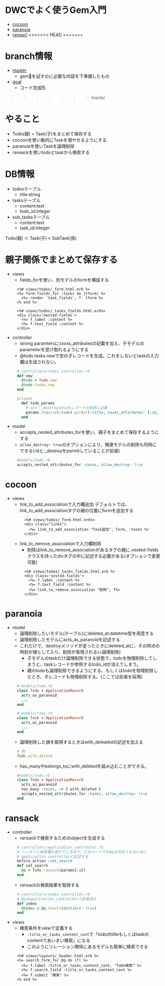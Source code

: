 # DWCでよく使うGem入門

- [cocoon](https://github.com/nathanvda/cocoon)
- [paranoia](https://github.com/rubysherpas/paranoia)
- [ransacl](https://github.com/activerecord-hackery/ransack)
<<<<<<< HEAD
=======

# branch情報
- [master](https://github.com/fmstiara/TodoList/tree/master)
  - gemを試すのに必要な内容を下準備したもの
- [goal](https://github.com/fmstiara/TodoList/tree/goal)
  - コード完成形
>>>>>>> master

# やること
- Todo(親) < Task(子)をまとめて保存する
- cocoonを使い動的にTaskを増やせるようにする
- paranoiaを使いTaskを論理削除
- ransackを使いtodoとtaskから検索する

# DB情報
- todosテーブル
  - title:string
- tasksテーブル
  - content:text
  - todo_id:integer
- sub_tasksテーブル
  - content:text
  - task_id:integer

Todo(親) ＜ Task(子) < SubTask(孫)

# 親子関係でまとめて保存する
- views
  - fields_forを使い、別モデルのformを構成する
  ```erb
    <%# views/todos/_form.html.erb %>
    <%= form.fields_for :tasks do |tform| %>
      <%= render 'task_fields', f: tform %>
    <% end %>
  ```
  ```erb
    <%# views/todos/_tasks_fields.html.erb%>
    <div class='nested-fields'>
      <%= f.label :content %>
      <%= f.text_field :content %>
    </div>
  ```
- controller
  - strong paramtersにxxxxs_attributesの記載を加え、子モデルのparameterを受け取れるようにする
  - @todo.tasks.newで空の子レコードを生成。これをしないとtaskの入力欄は生成されない。
  ```ruby
    # controllers/todos_controller.rb
    def new
      @todo = Todo.new
      @todo.tasks.new
    end

    private
      def todo_params
        #:idと:_destroyはtaskレコードの削除に必要
        params.require(:todo).permit(:title, tasks_attirbutes: [:id, :content, :_destory])
      end
  ```
- model
  - accepts_nested_attributes_forを使い、親子をまとめて保存するようにする
  - `allow_destroy: true`のオプションにより、関連モデルの削除も同時にできる(:idと:_destroyをpermitしていることが前提)
  ```ruby
    #models/todo.rb
    accepts_nested_attributes_for :tasks, allow_destroy: true
  ```
# cocoon
- views
  - link_to_add_associationで入力欄追加
    デフォルトでは、link_to_add_associationタグの親の位置にformを追加する
    ```erb
      <%# views/todos/_form.html.erb%>
      <div class="links">
        <%= link_to_add_association "Task追加", form, :tasks %>
      </div>
    ```
  - link_to_remove_associationで入力欄削除
    - 削除はlink_to_remove_associationがあるタグの親に.nested-fieldsクラスを持ったdivタグの中に記述する必要がある(オプションで変更可能)
    ```erb 
      <%# views/todos/_tasks_fields.html.erb %>
      <div class='nested-fields'>
        <%= f.label :content %>
        <%= f.text_field :content %>
        <%= link_to_remove_association "削除", f%>
      </div>
    ```

# paranoia
- model
  - 論理削除したいモデル(テーブル)にdeleted_at:datetime型を用意する
  - 論理削除したモデルにacts_as_paranoidを記述する
  - これだけで、destroyメソッドが走ったときにdeleted_atに、その時点の時刻が値として入り、削除が表現される(=論理削除)
    - 子モデルのtaskだけ論理削除できる状態で、todoを物理削除してしまうと、taskレコードが参照するtodo_idが消えてしまう。
    - 親のtodoも論理削除できるようにする、もしくはtodoを物理削除したとき、子レコードも物理削除する。(ここでは前者を採用)
  ```ruby
    # models/todo.rb
    class Todo < ApplicationRecord
      acts_as_paranoid
      ...
    end
  ```
  ```ruby
    # models/task.rb
    class Task < ApplicationRecord
      acts_as_paranoid
      ...
    end
  ```
  - 論理削除した値を取得するときはwith_deleatedの記述を加える
  ```ruby
    # 例
    Todo.with_deletd
  ```
  - has_manyやbelongs_toにwith_deletedを組み込むことができる。
  ```ruby
    #models/todo.rb
    class Todo < ApplicationRecord
      acts_as_paranoid
      has_many :tasks, -> { with_deleted }
      accepts_nested_attributes_for :tasks, allow_destroy: true
    end
  ```

# ransack
- controller
  - ransackで検索するためのobjectを生成する
  ```ruby
    # controllers/application_controoler.rb
    # ヘッダーに検索欄を設けているので、どのページでも@qを存在させるために
    # application_controllerに記述する
    before_action :set_search
    def set_search
      @q = Todo.ransack(params[:q])
    end
  ```
  - ransackの検索結果を取得する
  ```ruby
    # controllers/todos_controller.rb
    # @qはapplication_controllerで定義済み
    def index
      @todos = @q.result(distinct: true)
    end
  ```
- views
  - 検索条件をviewで定義する
    - `:title_or_tasks_content_cont`で「todoのtitleもしくはtaskのcontentであいまい検索」になる
    - このようにリレーション関係にあるモデルも簡単に検索できる
  ```erb
    <%# views/layouts/_header.html.erb %>
    <%= search_form_for @q do |f| %>
      <%= f.label :title_or_tasks_content_cont, "ToDo検索" %>
      <%= f.search_field :title_or_tasks_content_cont %>
      <%= f.submit "検索" %>
    <% end %>
  ```
